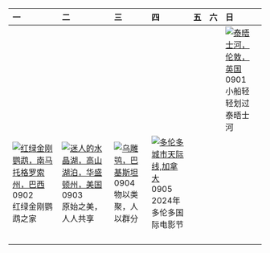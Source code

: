 | 一                                                                                                                                                                                                 | 二                                                                                                                                                                                            | 三                                                                                                                                                                             | 四                                                                                                                                                                                   | 五   | 六   | 日                                                                                                                                                                                      |
|:--------------------------------------------------------------------------------------------------------------------------------------------------------------------------------------------------|:---------------------------------------------------------------------------------------------------------------------------------------------------------------------------------------------|:------------------------------------------------------------------------------------------------------------------------------------------------------------------------------|:------------------------------------------------------------------------------------------------------------------------------------------------------------------------------------|:----|:----|:---------------------------------------------------------------------------------------------------------------------------------------------------------------------------------------|
|                                                                                                                                                                                                   |                                                                                                                                                                                              |                                                                                                                                                                               |                                                                                                                                                                                     |     |     | [![](https://www.bing.com/th?id=OHR.ThamesLondon_ZH-CN3629717426_320x240.jpg '泰晤士河，伦敦，英国')](https://www.bing.com/th?id=OHR.ThamesLondon_ZH-CN3629717426_UHD.jpg)<br>0901<br>小船轻轻划过泰晤士河 |
| [![](https://www.bing.com/th?id=OHR.BuracodasAraras_ZH-CN3881985508_320x240.jpg '红绿金刚鹦鹉，南马托格罗索州，巴西')](https://www.bing.com/th?id=OHR.BuracodasAraras_ZH-CN3881985508_UHD.jpg)<br>0902<br>红绿金刚鹦鹉之家 | [![](https://www.bing.com/th?id=OHR.AlpineLakes_ZH-CN4537389724_320x240.jpg '迷人的水晶湖，高山湖泊，华盛顿州，美国')](https://www.bing.com/th?id=OHR.AlpineLakes_ZH-CN4537389724_UHD.jpg)<br>0903<br>原始之美，人人共享 | [![](https://www.bing.com/th?id=OHR.DuskyOwls_ZH-CN4729762831_320x240.jpg '乌雕鸮，巴基斯坦')](https://www.bing.com/th?id=OHR.DuskyOwls_ZH-CN4729762831_UHD.jpg)<br>0904<br>物以类聚，人以群分 | [![](https://www.bing.com/th?id=OHR.TIFF2024_ZH-CN4896695918_320x240.jpg '多伦多城市天际线,加拿大')](https://www.bing.com/th?id=OHR.TIFF2024_ZH-CN4896695918_UHD.jpg)<br>0905<br>2024年多伦多国际电影节 |     |     |                                                                                                                                                                                        |
|                                                                                                                                                                                                   |                                                                                                                                                                                              |                                                                                                                                                                               |                                                                                                                                                                                     |     |     |                                                                                                                                                                                        |
|                                                                                                                                                                                                   |                                                                                                                                                                                              |                                                                                                                                                                               |                                                                                                                                                                                     |     |     |                                                                                                                                                                                        |
|                                                                                                                                                                                                   |                                                                                                                                                                                              |                                                                                                                                                                               |                                                                                                                                                                                     |     |     |                                                                                                                                                                                        |
|                                                                                                                                                                                                   |                                                                                                                                                                                              |                                                                                                                                                                               |                                                                                                                                                                                     |     |     |                                                                                                                                                                                        |